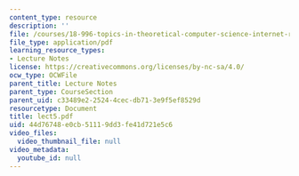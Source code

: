 ```yaml
---
content_type: resource
description: ''
file: /courses/18-996-topics-in-theoretical-computer-science-internet-research-problems-spring-2002/44d76748e0cb51119dd3fe41d721e5c6_lect5.pdf
file_type: application/pdf
learning_resource_types:
- Lecture Notes
license: https://creativecommons.org/licenses/by-nc-sa/4.0/
ocw_type: OCWFile
parent_title: Lecture Notes
parent_type: CourseSection
parent_uid: c33489e2-2524-4cec-db71-3e9f5ef8529d
resourcetype: Document
title: lect5.pdf
uid: 44d76748-e0cb-5111-9dd3-fe41d721e5c6
video_files:
  video_thumbnail_file: null
video_metadata:
  youtube_id: null
---
```

